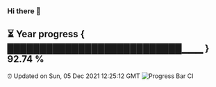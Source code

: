 ### Hi there 👋
⏳ Year progress { ███████████████████████████▁▁▁ } 92.74 %
---
⏰ Updated on Sun, 05 Dec 2021 12:25:12 GMT
![Progress Bar CI](https://github.com/liununu/liununu/workflows/Progress%20Bar%20CI/badge.svg)
